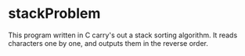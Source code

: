 # stackProblem
This program written in C carry's out a stack sorting algorithm. It reads characters one by one, and outputs them in the reverse order. 
